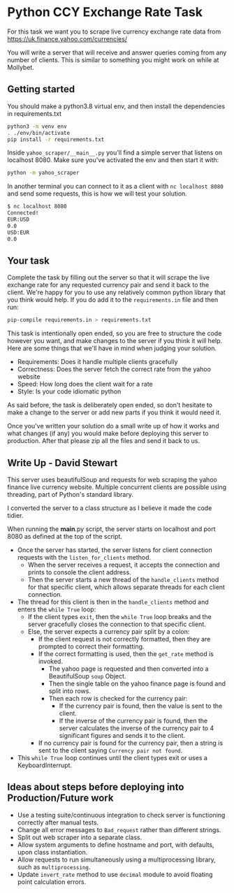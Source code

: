# Python CCY Exchange Rate Task

For this task we want you to scrape live currency exchange rate data from
https://uk.finance.yahoo.com/currencies/

You will write a server that will receive and answer queries coming from
any number of clients. This is similar to something you might work on
while at Mollybet.

## Getting started

You should make a python3.8 virtual env, and then install the dependencies in
requirements.txt

```bash
python3 -m venv env
. ./env/bin/activate
pip install -r requirements.txt
```

Inside `yahoo_scraper/__main__.py` you'll find a simple server that listens on
localhost 8080. Make sure you've activated the env and then start it with:

```bash
python -m yahoo_scraper
```

In another terminal you can connect to it as a client with `nc localhost 8080`
and send some requests, this is how we will test your solution.

```bash
$ nc localhost 8080
Connected!
EUR:USD
0.0
USD:EUR
0.0
```

## Your task

Complete the task by filling out the server so that it will scrape the live
exchange rate for any requested currency pair and send it back to the client.
We're happy for you to use any relatively common python library that you think
would help. If you do add it to the `requirements.in` file and then run:

```bash
pip-compile requirements.in > requirements.txt
```

This task is intentionally open ended, so you are free to structure the code
however you want, and make changes to the server if you think it will help.
Here are some things that we'll have in mind when judging your solution.

* Requirements: Does it handle multiple clients gracefully
* Correctness: Does the server fetch the correct rate from the yahoo website
* Speed: How long does the client wait for a rate
* Style: Is your code idiomatic python

As said before, the task is deliberately open ended, so don't hesitate to make
a change to the server or add new parts if you think it would need it.

Once you've written your solution do a small write up of how it works and what
changes (if any) you would make before deploying this server to production.
After that please zip all the files and send it back to us.

## Write Up - David Stewart

This server uses beautifulSoup and requests for web scraping the yahoo finance
live currency website. Multiple concurrent clients are possible using threading,
part of Python's standard library.

I converted the server to a class structure as I believe it made the code tidier.

When running the __main__.py script, the server starts on localhost and port 8080
as defined at the top of the script.

* Once the server has started, the server listens for client connection requests
  with the `listen_for_clients` method.
  * When the server receives a request, it accepts the connection and prints to
  console the client address.
  * Then the server starts a new thread of the `handle_clients` method for that
  specific client, which allows separate threads for each client connection.
* The thread for this client is then in the `handle_clients` method and enters the
 `while True` loop:
  * If the client types `exit`, then the `while True` loop breaks and the server 
    gracefully closes the connection to that specific client.
  * Else, the server expects a currency pair split by a colon:
    * If the client request is not correctly formatted, then they are prompted
      to correct their formatting.
    * If the correct formatting is used, then the `get_rate` method is invoked.
      * The yahoo page is requested and then converted into a BeautifulSoup `soup`
      Object.
      * Then the single table on the yahoo finance page is found and split into rows.
      * Then each row is checked for the currency pair:
        * If the currency pair is found, then the value is sent to the client.
        * If the inverse of the currency pair is found, then the server calculates
          the inverse of the currency pair to 4 significant figures and sends it
          to the client.
    * If no currency pair is found for the currency pair, then a string is sent
      to the client saying `Currency pair not found`.
* This `while True` loop continues until the client types exit or uses a
KeyboardInterrupt.


## Ideas about steps before deploying into Production/Future work

* Use a testing suite/continuous integration to check server is functioning
  correctly after manual tests.
* Change all error messages to `Bad_request` rather than different strings.
* Split out web scraper into a separate class.
* Allow system arguments to define hostname and port, with defaults, upon class
  instantiation.
* Allow requests to run simultaneously using a multiprocessing library, such
  as `multiprocessing`.
* Update `invert_rate` method to use `decimal` module to avoid floating point
  calculation errors.
